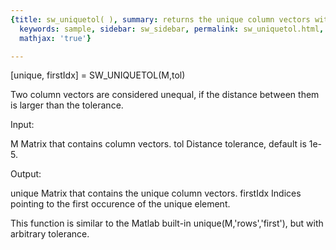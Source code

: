 ```yaml
---
{title: sw_uniquetol( ), summary: returns the unique column vectors within tolerance,
  keywords: sample, sidebar: sw_sidebar, permalink: sw_uniquetol.html, folder: swfiles,
  mathjax: 'true'}

---
```

 
[unique, firstIdx] = SW_UNIQUETOL(M,tol)
 
Two column vectors are considered unequal, if the distance between them
is larger than the tolerance.
 
Input:
 
M         Matrix that contains column vectors.
tol       Distance tolerance, default is 1e-5.
 
Output:
 
unique    Matrix that contains the unique column vectors.
firstIdx  Indices pointing to the first occurence of the unique element.
 
This function is similar to the Matlab built-in unique(M,'rows','first'),
but with arbitrary tolerance.
 

